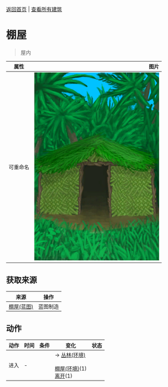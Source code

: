 [返回首页](index.md)   |  [查看所有建筑](building.md)
# 棚屋  
> 屋内  
  
  属性  |   图片   
 ----  |  ----:   
 可重命名  |  ![](Sprite/Shed.png)   
  
## 获取来源  
来源  |  操作  
----  |  ----  
[棚屋(蓝图)](Bp_Shed.md)  |  蓝图制造  
## 动作  
动作  |  时间  |  条件  |  变化  |  状态  
----  |  ----  |  ----  |  ----  |  ----  
进入  |  -  |    |  → [丛林(环境)](Env_Jungle.md)<br><br>[棚屋(环境)](Env_Shed.md)(1)<br>[离开](ShedExit.md)(1)  |    
